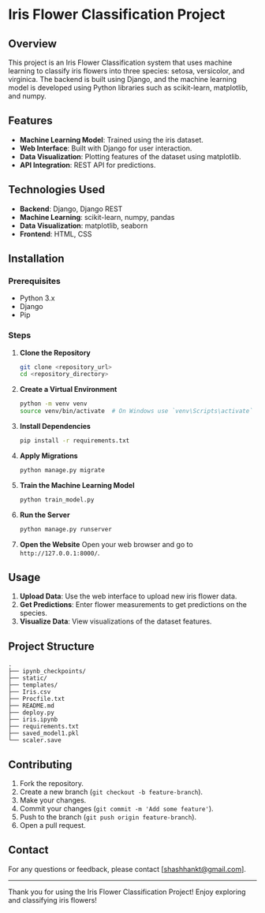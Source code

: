 # Iris Flower Classification Project

## Overview

This project is an Iris Flower Classification system that uses machine learning to classify iris flowers into three species: setosa, versicolor, and virginica. The backend is built using Django, and the machine learning model is developed using Python libraries such as scikit-learn, matplotlib, and numpy.

## Features

- **Machine Learning Model**: Trained using the iris dataset.
- **Web Interface**: Built with Django for user interaction.
- **Data Visualization**: Plotting features of the dataset using matplotlib.
- **API Integration**: REST API for predictions.

## Technologies Used

- **Backend**: Django, Django REST
- **Machine Learning**: scikit-learn, numpy, pandas
- **Data Visualization**: matplotlib, seaborn
- **Frontend**: HTML, CSS

## Installation

### Prerequisites

- Python 3.x
- Django
- Pip

### Steps

1. **Clone the Repository**
   ```sh
   git clone <repository_url>
   cd <repository_directory>
   ```

2. **Create a Virtual Environment**
   ```sh
   python -m venv venv
   source venv/bin/activate  # On Windows use `venv\Scripts\activate`
   ```

3. **Install Dependencies**
   ```sh
   pip install -r requirements.txt
   ```

4. **Apply Migrations**
   ```sh
   python manage.py migrate
   ```

5. **Train the Machine Learning Model**
   ```sh
   python train_model.py
   ```

6. **Run the Server**
   ```sh
   python manage.py runserver
   ```

7. **Open the Website**
   Open your web browser and go to `http://127.0.0.1:8000/`.

## Usage

1. **Upload Data**: Use the web interface to upload new iris flower data.
2. **Get Predictions**: Enter flower measurements to get predictions on the species.
3. **Visualize Data**: View visualizations of the dataset features.

## Project Structure

```
.
├── ipynb_checkpoints/
├── static/
├── templates/
├── Iris.csv
├── Procfile.txt
├── README.md
├── deploy.py
├── iris.ipynb
├── requirements.txt
├── saved_model1.pkl
└── scaler.save
```
## Contributing

1. Fork the repository.
2. Create a new branch (`git checkout -b feature-branch`).
3. Make your changes.
4. Commit your changes (`git commit -m 'Add some feature'`).
5. Push to the branch (`git push origin feature-branch`).
6. Open a pull request.

## Contact

For any questions or feedback, please contact [shashhankt@gmail.com].

---

Thank you for using the Iris Flower Classification Project! Enjoy exploring and classifying iris flowers!
